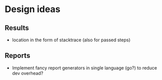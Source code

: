 # Design ideas

## Results

* location in the form of stacktrace (also for passed steps)

## Reports

* Implement fancy report generators in single language (go?) to reduce dev overhead?
